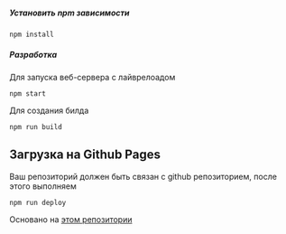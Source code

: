 ##### Установить npm зависимости
```
npm install
```
##### Разработка

Для запуска веб-сервера с лайврелоадом
```
npm start
```
Для создания билда
```
npm run build
```

## Загрузка на Github Pages

Ваш репозиторий должен быть связан с github репозиторием, после этого выполняем
```
npm run deploy
```

Основано на [этом репозитории](https://github.com/NatatkaValikowsky/webpack-static-template)